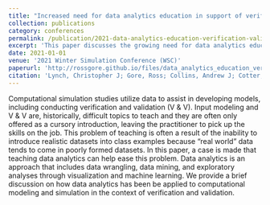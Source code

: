 ```yaml
---
title: "Increased need for data analytics education in support of verification and validation"
collection: publications
category: conferences
permalink: /publication/2021-data-analytics-education-verification-validation
excerpt: 'This paper discusses the growing need for data analytics education to support verification and validation processes in modeling and simulation.'
date: 2021-01-01
venue: '2021 Winter Simulation Conference (WSC)'
paperurl: 'http://rossgore.github.io/files/data_analytics_education_verification_validation.pdf'
citation: 'Lynch, Christopher J; Gore, Ross; Collins, Andrew J; Cotter, T Steven; Grigoryan, Gayane; Leathrum, James F. (2021). "Increased need for data analytics education in support of verification and validation." <i>2021 Winter Simulation Conference (WSC)</i>. 1-12.'
---
```

Computational simulation studies utilize data to assist in developing models, including conducting verification and validation (V & V). Input modeling and V & V are, historically, difficult topics to teach and they are often only offered as a cursory introduction, leaving the practitioner to pick up the skills on the job. This problem of teaching is often a result of the inability to introduce realistic datasets into class examples because “real world” data tends to come in poorly formed datasets. In this paper, a case is made that teaching data analytics can help ease this problem. Data analytics is an approach that includes data wrangling, data mining, and exploratory analyses through visualization and machine learning. We provide a brief discussion on how data analytics has been be applied to computational modeling and simulation in the context of verification and validation.